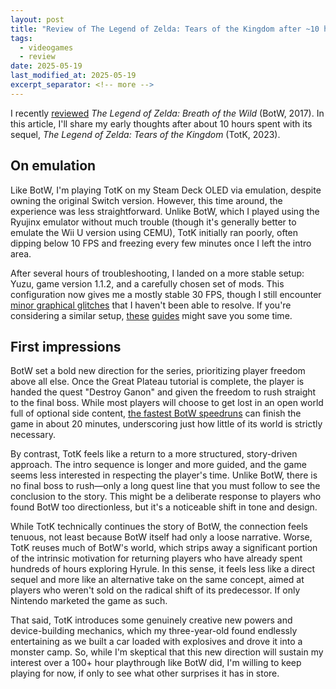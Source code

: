 ```yaml
---
layout: post
title: "Review of The Legend of Zelda: Tears of the Kingdom after ~10 hours"
tags:
  - videogames
  - review
date: 2025-05-19
last_modified_at: 2025-05-19
excerpt_separator: <!-- more -->
---
```


I recently [reviewed][1] _The Legend of Zelda: Breath of the Wild_ (BotW, 2017). In this article, I'll share my early thoughts after about 10 hours spent with its sequel, _The Legend of Zelda: Tears of the Kingdom_ (TotK, 2023).

<!-- more -->

## On emulation

Like BotW, I'm playing TotK on my Steam Deck OLED via emulation, despite owning the original Switch version. However, this time around, the experience was less straightforward. Unlike BotW, which I played using the Ryujinx emulator without much trouble (though it's generally better to emulate the Wii U version using CEMU), TotK initially ran poorly, often dipping below 10 FPS and freezing every few minutes once I left the intro area.

After several hours of troubleshooting, I landed on a more stable setup: Yuzu, game version 1.1.2, and a carefully chosen set of mods. This configuration now gives me a mostly stable 30 FPS, though I still encounter [minor graphical glitches][2] that I haven't been able to resolve. If you're considering a similar setup, [these][3] [guides][4] might save you some time.

## First impressions

BotW set a bold new direction for the series, prioritizing player freedom above all else. Once the Great Plateau tutorial is complete, the player is handed the quest "Destroy Ganon" and given the freedom to rush straight to the final boss. While most players will choose to get lost in an open world full of optional side content, [the fastest BotW speedruns][5] can finish the game in about 20 minutes, underscoring just how little of its world is strictly necessary.

By contrast, TotK feels like a return to a more structured, story-driven approach. The intro sequence is longer and more guided, and the game seems less interested in respecting the player's time. Unlike BotW, there is no final boss to rush—only a long quest line that you must follow to see the conclusion to the story. This might be a deliberate response to players who found BotW too directionless, but it's a noticeable shift in tone and design.

While TotK technically continues the story of BotW, the connection feels tenuous, not least because BotW itself had only a loose narrative. Worse, TotK reuses much of BotW's world, which strips away a significant portion of the intrinsic motivation for returning players who have already spent hundreds of hours exploring Hyrule. In this sense, it feels less like a direct sequel and more like an alternative take on the same concept, aimed at players who weren't sold on the radical shift of its predecessor. If only Nintendo marketed the game as such.

That said, TotK introduces some genuinely creative new powers and device-building mechanics, which my three-year-old found endlessly entertaining as we built a car loaded with explosives and drove it into a monster camp. So, while I'm skeptical that this new direction will sustain my interest over a 100+ hour playthrough like BotW did, I'm willing to keep playing for now, if only to see what other surprises it has in store.

 [1]: /Zelda-BotW-review
 [2]: https://www.reddit.com/r/yuzu/comments/1gbd95g/totk_bug_black_screen_on_weapon_food_shields_and/
 [3]: https://www.reddit.com/r/128bitbay/comments/14fjbje/totk_yuzu_steam_deck_almost_stable_30fps_setup/
 [4]: https://www.reddit.com/r/SteamDeck/comments/169y9p9/how_to_setup_yuzu_motion_controls_on_the_steam/
 [5]: https://www.speedrun.com/botw
